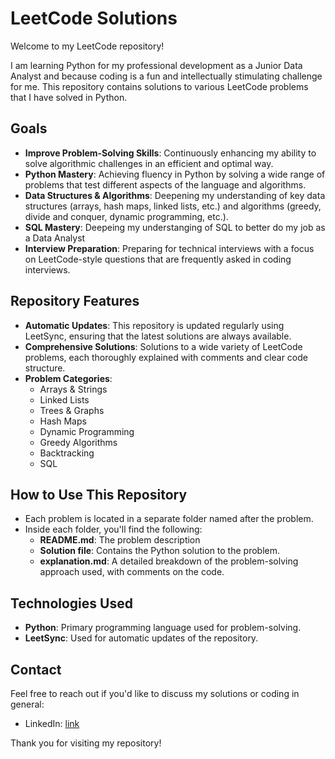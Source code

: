 # LeetCode Solutions

Welcome to my LeetCode repository!

I am learning Python for my professional development as a Junior Data Analyst and because coding is a fun and
intellectually stimulating challenge for me. This repository contains solutions to various LeetCode problems that I have
solved in Python.

## Goals

- **Improve Problem-Solving Skills**: Continuously enhancing my ability to solve algorithmic challenges in an efficient
  and optimal way.
- **Python Mastery**: Achieving fluency in Python by solving a wide range of problems that test different aspects of the
  language and algorithms.
- **Data Structures & Algorithms**: Deepening my understanding of key data structures (arrays, hash maps, linked lists,
  etc.) and algorithms (greedy, divide and conquer, dynamic programming, etc.).
- **SQL Mastery**: Deepeing my understanging of SQL to better do my job as a Data Analyst
- **Interview Preparation**: Preparing for technical interviews with a focus on LeetCode-style questions that are
  frequently asked in coding interviews.

## Repository Features

- **Automatic Updates**: This repository is updated regularly using LeetSync, ensuring that the latest solutions are
  always available.
- **Comprehensive Solutions**: Solutions to a wide variety of LeetCode problems, each thoroughly explained with comments
  and clear code structure.
- **Problem Categories**:
    - Arrays & Strings
    - Linked Lists
    - Trees & Graphs
    - Hash Maps
    - Dynamic Programming
    - Greedy Algorithms
    - Backtracking
    - SQL

## How to Use This Repository

- Each problem is located in a separate folder named after the problem.
- Inside each folder, you'll find the following:
    - **README.md**: The problem description
    - **Solution file**: Contains the Python solution to the problem.
    - **explanation.md**: A detailed breakdown of the problem-solving approach used, with comments on the code.

## Technologies Used

- **Python**: Primary programming language used for problem-solving.
- **LeetSync**: Used for automatic updates of the repository.

## Contact

Feel free to reach out if you'd like to discuss my solutions or coding in general:

- LinkedIn: [link](https://bg.linkedin.com/in/kiril-tanev-44a17621b)

Thank you for visiting my repository!
